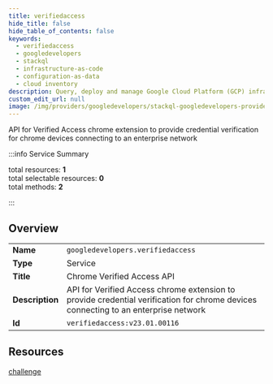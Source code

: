 ```yaml
---
title: verifiedaccess
hide_title: false
hide_table_of_contents: false
keywords:
  - verifiedaccess
  - googledevelopers
  - stackql
  - infrastructure-as-code
  - configuration-as-data
  - cloud inventory
description: Query, deploy and manage Google Cloud Platform (GCP) infrastructure and resources using SQL
custom_edit_url: null
image: /img/providers/googledevelopers/stackql-googledevelopers-provider-featured-image.png
---
```

API for Verified Access chrome extension to provide credential verification for chrome devices connecting to an enterprise network  
    
:::info Service Summary

<div class="row">
<div class="providerDocColumn">
<span>total resources:&nbsp;<b>1</b></span><br />
<span>total selectable resources:&nbsp;<b>0</b></span><br />
<span>total methods:&nbsp;<b>2</b></span><br />
</div>
</div>

:::

## Overview
<table><tbody>
<tr><td><b>Name</b></td><td><code>googledevelopers.verifiedaccess</code></td></tr>
<tr><td><b>Type</b></td><td>Service</td></tr>
<tr><td><b>Title</b></td><td>Chrome Verified Access API</td></tr>
<tr><td><b>Description</b></td><td>API for Verified Access chrome extension to provide credential verification for chrome devices connecting to an enterprise network</td></tr>
<tr><td><b>Id</b></td><td><code>verifiedaccess:v23.01.00116</code></td></tr>
</tbody></table>

## Resources
<div class="row">
<div class="providerDocColumn">
<a href="/providers/googledevelopers/verifiedaccess/challenge/">challenge</a><br />
</div>
<div class="providerDocColumn">
</div>
</div>
